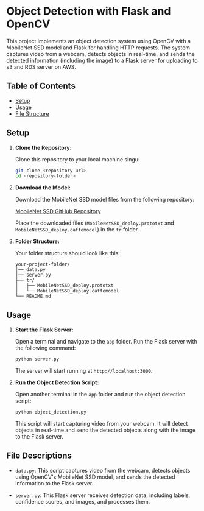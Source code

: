 
# Object Detection with Flask and OpenCV

This project implements an object detection system using OpenCV with a MobileNet SSD model and Flask for handling HTTP requests. The system captures video from a webcam, detects objects in real-time, and sends the detected information (including the image) to a Flask server for uploading to s3 and RDS server on AWS.

## Table of Contents

- [Setup](#setup)
- [Usage](#usage)
- [File Structure](#file-structure)

## Setup

1. **Clone the Repository:**

   Clone this repository to your local machine singu:

   ```bash
   git clone <repository-url>
   cd <repository-folder>
   ```

2. **Download the Model:**

   Download the MobileNet SSD model files from the following repository:

   [MobileNet SSD GitHub Repository](https://github.com/djmv/MobilNet_SSD_opencv)

   Place the downloaded files (`MobileNetSSD_deploy.prototxt` and `MobileNetSSD_deploy.caffemodel`) in the `tr` folder.

3. **Folder Structure:**

   Your folder structure should look like this:

   ```
   your-project-folder/
   │── data.py
   │── server.py
   ├── tr/
   │   ├── MobileNetSSD_deploy.prototxt
   │   └── MobileNetSSD_deploy.caffemodel
   └── README.md
   ```

## Usage

1. **Start the Flask Server:**

   Open a terminal and navigate to the `app` folder. Run the Flask server with the following command:

   ```bash
   python server.py
   ```

   The server will start running at `http://localhost:3000`.

2. **Run the Object Detection Script:**

   Open another terminal in the `app` folder and run the object detection script:

   ```bash
   python object_detection.py
   ```

   This script will start capturing video from your webcam. It will detect objects in real-time and send the detected objects along with the image to the Flask server.


## File Descriptions

- `data.py`: This script captures video from the webcam, detects objects using OpenCV's MobileNet SSD model, and sends the detected information to the Flask server.
  
- `server.py`: This Flask server receives detection data, including labels, confidence scores, and images, and processes them.

